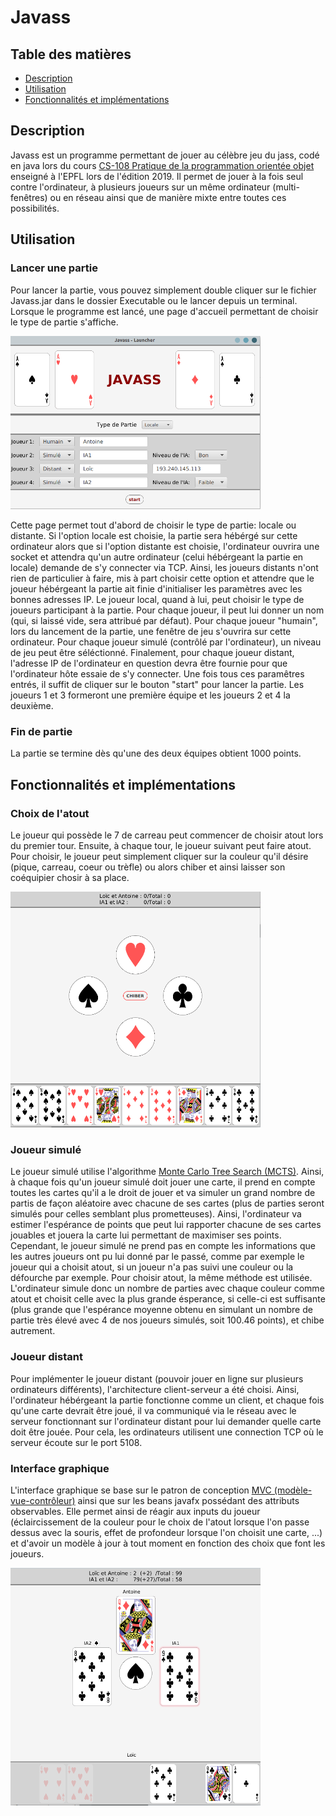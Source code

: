# Javass

## Table des matières
* [Description](#description)
* [Utilisation](#utilisation)
* [Fonctionnalités et implémentations](#fonctionnalités-et-implémentations)

## Description
Javass est un programme permettant de jouer au célèbre jeu du jass, codé en java lors du cours [CS-108 Pratique de la programmation orientée objet](https://cs108.epfl.ch/archive/19/archive.html) enseigné à l'EPFL lors de l'édition 2019. Il permet de jouer à la fois seul contre l'ordinateur, à plusieurs joueurs sur un même ordinateur (multi-fenêtres) ou en réseau ainsi que de manière mixte entre toutes ces possibilités.


## Utilisation
### Lancer une partie
Pour lancer la partie, vous pouvez simplement double cliquer sur le fichier Javass.jar dans le dossier Executable ou le lancer depuis un terminal. Lorsque le programme est lancé, une page d'accueil permettant de choisir le type de partie s'affiche.

<img src="images/readme/launcher.png" width="400">

Cette page permet tout d'abord de choisir le type de partie: locale ou distante. Si l'option locale est choisie, la partie sera hébérgé sur cette ordinateur alors que si l'option distante est choisie, l'ordinateur ouvrira une socket et attendra qu'un autre ordinateur (celui hébérgeant la partie en locale) demande de s'y connecter via TCP.
Ainsi, les joueurs distants n'ont rien de particulier à faire, mis à part choisir cette option et attendre que le joueur hébérgeant la partie ait finie d'initialiser les paramètres avec les bonnes adresses IP.
Le joueur local, quand à lui, peut choisir le type de joueurs participant à la partie. Pour chaque joueur, il peut lui donner un nom (qui, si laissé vide, sera attribué par défaut). Pour chaque joueur "humain", lors du lancement de la partie, une fenêtre de jeu s'ouvrira sur cette ordinateur. Pour chaque joueur simulé (contrôlé par l'ordinateur), un niveau de jeu peut être séléctionné. Finalement, pour chaque joueur distant, l'adresse IP de l'ordinateur en question devra être fournie pour que l'ordinateur hôte essaie de s'y connecter. Une fois tous ces paramêtres entrés, il suffit de cliquer sur le bouton "start" pour lancer la partie. Les joueurs 1 et 3 formeront une première équipe et les joueurs 2 et 4 la deuxième.

### Fin de partie
La partie se termine dès qu'une des deux équipes obtient 1000 points.


## Fonctionnalités et implémentations
### Choix de l'atout
Le joueur qui possède le 7 de carreau peut commencer de choisir atout lors du premier tour. Ensuite, à chaque tour, le joueur suivant peut faire atout. Pour choisir, le joueur peut simplement cliquer sur la couleur qu'il désire (pique, carreau, coeur ou trèfle) ou alors chiber et ainsi laisser son coéquipier chosir à sa place.

<img src="images/readme/choix_atout.png" width="400">

### Joueur simulé
Le joueur simulé utilise l'algorithme [Monte Carlo Tree Search (MCTS)](https://fr.wikipedia.org/wiki/Recherche_arborescente_Monte-Carlo). Ainsi, à chaque fois qu'un joueur simulé doit jouer une carte, il prend en compte toutes les cartes qu'il a le droit de jouer et va simuler un grand nombre de partis de façon aléatoire avec chacune de ses cartes (plus de parties seront simulés pour celles semblant plus prometteuses). Ainsi, l'ordinateur va estimer l'espérance de points que peut lui rapporter chacune de ses cartes jouables et jouera la carte lui permettant de maximiser ses points. Cependant, le joueur simulé ne prend pas en compte les informations que les autres joueurs ont pu lui donné par le passé, comme par exemple le joueur qui a choisit atout, si un joueur n'a pas suivi une couleur ou la défourche par exemple.
Pour choisir atout, la même méthode est utilisée. L'ordinateur simule donc un nombre de parties avec chaque couleur comme atout et choisit celle avec la plus grande ésperance, si celle-ci est suffisante (plus grande que l'espérance moyenne obtenu en simulant un nombre de partie très élevé avec 4 de nos joueurs simulés, soit 100.46 points), et chibe autrement.

### Joueur distant
Pour implémenter le joueur distant (pouvoir jouer en ligne sur plusieurs ordinateurs différents), l'architecture client-serveur a été choisi. Ainsi, l'ordinateur hébérgeant la partie fonctionne comme un client, et chaque fois qu'une carte devrait être joué, il va communiqué via le réseau avec le serveur fonctionnant sur l'ordinateur distant pour lui demander quelle carte doit être jouée. Pour cela, les ordinateurs utilisent une connection TCP où le serveur écoute sur le port 5108.

### Interface graphique
L'interface graphique se base sur le patron de conception [MVC (modèle-vue-contrôleur)](https://fr.wikipedia.org/wiki/Mod%C3%A8le-vue-contr%C3%B4leur) ainsi que sur les beans javafx possédant des attributs observables. Elle permet ainsi de réagir aux inputs du joueur (éclaircissement de la couleur pour le choix de l'atout lorsque l'on passe dessus avec la souris, effet de profondeur lorsque l'on choisit une carte, ...) et d'avoir un modèle à jour à tout moment en fonction des choix que font les joueurs.

<img src="images/readme/interface_graphique.png" width="400">

